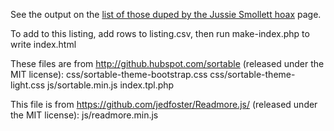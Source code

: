 See the output on the [list of those duped by the Jussie Smollett hoax](https://24aheaddotcom.github.io/duped-by-jussie-smollett/) page.


To add to this listing, add rows to listing.csv, then run make-index.php to write index.html


These files are from http://github.hubspot.com/sortable (released under the MIT license):
css/sortable-theme-bootstrap.css
css/sortable-theme-light.css
js/sortable.min.js
index.tpl.php

This file is from https://github.com/jedfoster/Readmore.js/ (released under the MIT license):
js/readmore.min.js

